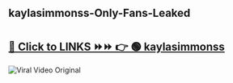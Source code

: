 
 ## kaylasimmonss-Only-Fans-Leaked

# <h2><a href="https://clipsfans.com/kaylasimmonss&ref=git">🔗 Click to LINKS ⏩⏩ 👉 🟢 kaylasimmonss </a></h2>

<a href="https://clipsfans.com/kaylasimmonss&ref=git" rel="nofollow" data-target="animated-image.originalLink"><img src="https://i.ibb.co.com/xMMVF88/686577567.gif" alt="Viral Video Original" style="max-width: 100%; display: inline-block;" data-target="animated-image.originalImage"></a>

